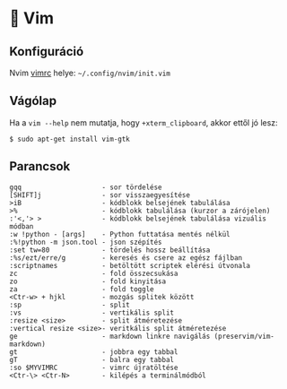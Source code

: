 # 📝 Vim

Konfiguráció
------------
Nvim [vimrc](./init.vim) helye: `~/.config/nvim/init.vim`  

Vágólap
--------
Ha a `vim --help` nem mutatja, hogy `+xterm_clipboard`, akkor ettől jó lesz:

	$ sudo apt-get install vim-gtk

Parancsok
---------
```
gqq                    - sor tördelése
[SHIFT]j               - sor visszaegyesítése
>iB                    - kódblokk belsejének tabulálása 
>%                     - kódblokk tabulálása (kurzor a zárójelen) 
:'<,'> >               - kódblokk belsejének tabulálása vizuális módban 
:w !python - [args]    - Python futtatása mentés nélkül
:%!python -m json.tool - json szépítés
:set tw=80             - tördelés hossz beállítása
:%s/ezt/erre/g         - keresés és csere az egész fájlban
:scriptnames           - betöltött scriptek elérési útvonala
zc                     - fold összecsukása
zo                     - fold kinyitása
za                     - fold toggle
<Ctr-w> + hjkl         - mozgás splitek között
:sp                    - split
:vs                    - vertikális split
:resize <size>         - split átméretezése
:vertical resize <size>- veritkális split átméretezése
ge                     - markdown linkre navigálás (preservim/vim-markdown)
gt                     - jobbra egy tabbal
gT                     - balra egy tabbal
:so $MYVIMRC           - vimrc újratöltése
<Ctr-\> <Ctr-N>        - kilépés a terminálmódból
```
